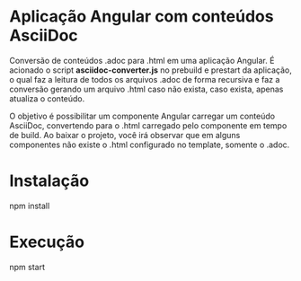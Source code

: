 # Aplicação Angular com conteúdos AsciiDoc
Conversão de conteúdos .adoc para .html em uma aplicação Angular. É acionado o script **asciidoc-converter.js** no prebuild e prestart da aplicação, o qual faz a leitura de todos os arquivos .adoc de forma recursiva e faz a conversão gerando um arquivo .html caso não exista, caso exista, apenas atualiza o conteúdo.

O objetivo é possibilitar um componente Angular carregar um conteúdo AsciiDoc, convertendo para o .html carregado pelo componente em tempo de build. Ao baixar o projeto, você irá observar que em alguns componentes não existe o .html configurado no template, somente o .adoc.

# Instalação
npm install

# Execução
npm start


